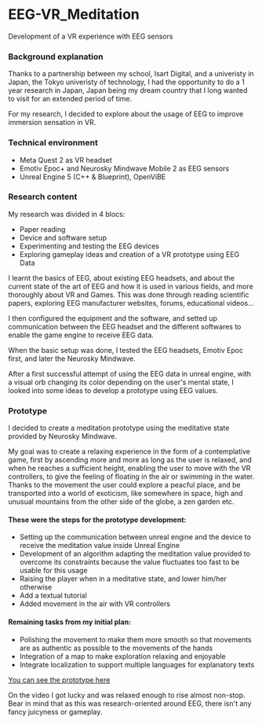 # EEG-VR_Meditation
Development of a VR experience with EEG sensors

### Background explanation
Thanks to a partnership between my school, Isart Digital, and a univeristy in Japan, the Tokyo univeristy of technology, I had the opportunity to do a 1 year research in Japan, Japan being my dream country that I long wanted to visit for an extended period of time.

For my research, I decided to explore about the usage of EEG to improve immersion sensation in VR.

### Technical environment
- Meta Quest 2 as VR headset
- Emotiv Epoc+ and Neurosky Mindwave Mobile 2 as EEG sensors
- Unreal Engine 5 (C++ & Blueprint), OpenViBE

### Research content
My research was divided in 4 blocs:
- Paper reading
- Device and software setup
- Experimenting and testing the EEG devices
- Exploring gameplay ideas and creation of a VR prototype using EEG Data


I learnt the basics of EEG, about existing EEG headsets, and about the current state of the art of EEG and how it is used in various fields, and more thoroughly about VR and Games.
This was done through reading scientific papers, exploring EEG manufacturer websites, forums, educational videos...

I then configured the equipment and the software, and setted up communication between the EEG headset and the different softwares to enable the game engine to receive EEG data.

When the basic setup was done, I tested the EEG headsets, Emotiv Epoc first, and later the Neurosky Mindwave.

After a first successful attempt of using the EEG data in unreal engine, with a visual orb changing its color depending on the user's mental state, I looked into some ideas to develop a prototype using EEG values.

### Prototype
I decided to create a meditation prototype using the meditative state provided by Neurosky Mindwave.

My goal was to create a relaxing experience in the form of a contemplative game, first by ascending more and more as long as the user is relaxed, and when he reaches a sufficient height, enabling the user to move with the VR controllers, to give the feeling of floating in the air or swimming in the water. Thanks to the movement the user could explore a peacful place, and be transported into a world of exoticism, like somewhere in space, high and unusual mountains from the other side of the globe, a zen garden etc.

#### These were the steps for the prototype development:
- Setting up the communication between unreal engine and the device to receive the meditation value inside Unreal Engine
- Development of an algorithm adapting the meditation value provided to overcome its constraints because the value fluctuates too fast to be usable for this usage
- Raising the player when in a meditative state, and lower him/her otherwise
- Add a textual tutorial
- Added movement in the air with VR controllers
#### Remaining tasks from my initial plan:
- Polishing the movement to make them more smooth so that movements are as authentic as possible to the movements of the hands
- Integration of a map to make exploration relaxing and enjoyable
- Integrate localization to support multiple languages for explanatory texts

[You can see the prototype here](https://youtu.be/DAHYYUaiII8)

On the video I got lucky and was relaxed enough to rise almost non-stop.
Bear in mind that as this was research-oriented around EEG, there isn't any fancy juicyness or gameplay.

